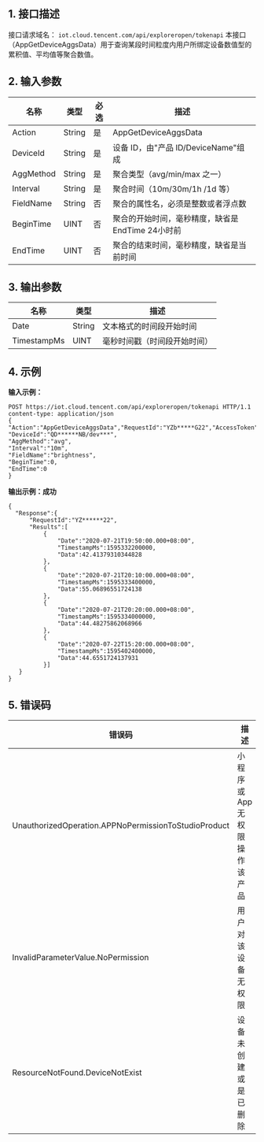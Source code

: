 
## 1. 接口描述

接口请求域名： `iot.cloud.tencent.com/api/exploreropen/tokenapi`
本接口（AppGetDeviceAggsData）用于查询某段时间粒度内用户所绑定设备数值型的累积值、平均值等聚合数值。

## 2. 输入参数

| 名称      | 类型   | 必选 | 描述                                              |
| --------- | ------ | ---- | ------------------------------------------------- |
| Action    | String | 是   | AppGetDeviceAggsData                              |
| DeviceId  | String | 是   | 设备 ID，由"产品 ID/DeviceName"组成                 |
| AggMethod | String | 是   | 聚合类型（avg/min/max 之一）                       |
| Interval  | String | 是   | 聚合时间（10m/30m/1h /1d 等）                      |
| FieldName | String | 否   | 聚合的属性名，必须是整数或者浮点数                |
| BeginTime | UINT   | 否   | 聚合的开始时间，毫秒精度，缺省是 EndTime 24小时前 |
| EndTime   | UINT   | 否   | 聚合的结束时间，毫秒精度，缺省是当前时间         |

## 3. 输出参数

| 名称        | 类型   | 描述                       |
| ----------- | ------ | -------------------------- |
| Date        | String | 文本格式的时间段开始时间   |
| TimestampMs | UINT   | 毫秒时间戳（时间段开始时间） |

## 4. 示例

**输入示例：**

```plaintext
POST https://iot.cloud.tencent.com/api/exploreropen/tokenapi HTTP/1.1
content-type: application/json
{
"Action":"AppGetDeviceAggsData","RequestId":"YZb*****G22","AccessToken":"nin******01",
"DeviceId":"QD******NB/dev***",
"AggMethod":"avg",
"Interval":"10m",
"FieldName":"brightness",
"BeginTime":0,
"EndTime":0
}
```

**输出示例：成功**

```plaintext
{
  "Response":{
      "RequestId":"YZ******22",
      "Results":[
          {
              "Date":"2020-07-21T19:50:00.000+08:00",
              "TimestampMs":1595332200000,
              "Data":42.41379310344828
          },
          {
              "Date":"2020-07-21T20:10:00.000+08:00",
              "TimestampMs":1595333400000,
              "Data":55.06896551724138
          },
          {
              "Date":"2020-07-21T20:20:00.000+08:00",
              "TimestampMs":1595334000000,
              "Data":44.48275862068966
          },
          {
              "Date":"2020-07-22T15:20:00.000+08:00",
              "TimestampMs":1595402400000,
              "Data":44.6551724137931
          }]
   }
}
```


## 5. 错误码

| 错误码                                               | 描述                        |
| ---------------------------------------------------- | --------------------------- |
| UnauthorizedOperation.APPNoPermissionToStudioProduct | 小程序或 App 无权限操作该产品 |
| InvalidParameterValue.NoPermission                   | 用户对该设备无权限          |
| ResourceNotFound.DeviceNotExist                      | 设备未创建或是已删除        |

